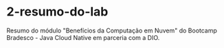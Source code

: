 # 2-resumo-do-lab
Resumo do módulo "Benefícios da Computação em Nuvem" do Bootcamp Bradesco - Java Cloud Native em parceria com a DIO.
